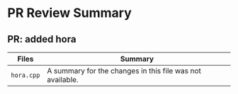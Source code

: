 # PR Review Summary

## PR: added hora

| Files | Summary |
| ----- | ------- |
| `hora.cpp` | A summary for the changes in this file was not available. |
